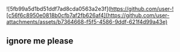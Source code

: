 ![5fb99a5d1bd51ddf7ad8cda0563a2e3f](https://github.com/user-![c56f6c8950e0818b0cfb7af2fb626af4](https://github.com/user-attachments/assets/b7364668-f5f5-4586-9ddf-621f4d99a43e)

## ignore me please

<!--
**eartheia/eartheia** is a ✨ _special_ ✨ repository because its `README.md` (this file) appears on your GitHub profile.

Here are some ideas to get you started:

- 🔭 I’m currently working on ...
- 🌱 I’m currently learning ...
- 👯 I’m looking to collaborate on ...
- 🤔 I’m looking for help with ...
- 💬 Ask me about ...
- 📫 How to reach me: ...
- 😄 Pronouns: ...
- ⚡ Fun fact: ...
-->
